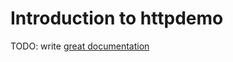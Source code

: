 # Introduction to httpdemo

TODO: write [great documentation](http://jacobian.org/writing/great-documentation/what-to-write/)
